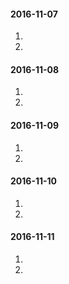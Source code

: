 #### 2016-11-07
1.
2.
#### 2016-11-08
1.
2.
#### 2016-11-09
1.
2.
#### 2016-11-10
1.
2.
#### 2016-11-11
1.
2.
